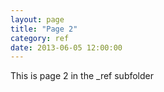 ```yaml
---
layout: page
title: "Page 2"
category: ref
date: 2013-06-05 12:00:00
---
```


This is page 2  in the _ref subfolder